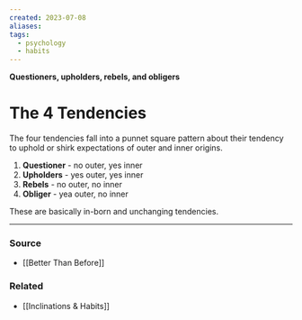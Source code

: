 ```yaml
---
created: 2023-07-08
aliases: 
tags:
  - psychology
  - habits
---
```

**Questioners, upholders, rebels, and obligers**

# The 4 Tendencies

The four tendencies fall into a punnet square pattern about their tendency to uphold or shirk expectations of outer and inner origins. 

1. **Questioner** - no outer, yes inner
2. **Upholders** - yes outer, yes inner
3. **Rebels** - no outer, no inner
4. **Obliger** - yea outer, no inner

These are basically in-born and unchanging tendencies.

---

### Source
- [[Better Than Before]]

### Related
- [[Inclinations & Habits]]